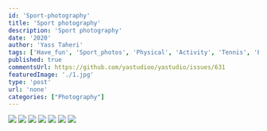 ```yaml
---
id: 'Sport-photography'
title: 'Sport photography'
description: 'Sport photography'
date: '2020'
author: 'Yass Taheri'
tags: ['Have_fun', 'Sport_photos', 'Physical', 'Activity', 'Tennis', 'EMS', 'Game']
published: true
commentsUrl: https://github.com/yastudioo/yastudio/issues/631
featuredImage: './1.jpg'
type: 'post'
url: 'none'
categories: ["Photography"]
---
```

![](./1.jpg)
![](./2.jpg)
![](./4.jpg)
![](./5.jpg)
![](./6.jpg)
![](./7.jpg)
![](./8.jpg)

